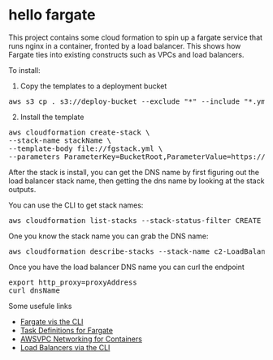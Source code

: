 # hello fargate

This project contains some cloud formation to spin up a fargate
service that runs nginx in a container, fronted by a load
balancer. This shows how Fargate ties into existing constructs
such as VPCs and load balancers.

To install:

1. Copy the templates to a deployment bucket

<pre>
aws s3 cp . s3://deploy-bucket --exclude "*" --include "*.yml" --recursive
</pre>

2. Install the template

<pre>
aws cloudformation create-stack \
--stack-name stackName \
--template-body file://fgstack.yml \
--parameters ParameterKey=BucketRoot,ParameterValue=https://s3.<region>.amazonaws.com/<bucket>
</pre>

After the stack is install, you can get the DNS name by first figuring out the load balancer stack name, then getting the dns name by looking at the stack outputs.

You can use the CLI to get stack names:

<pre>
aws cloudformation list-stacks --stack-status-filter CREATE_COMPLETE --query 'StackSummaries[*].{name:StackName}' --output text
</pre>

One you know the stack name you can grab the DNS name:

<pre>
aws cloudformation describe-stacks --stack-name c2-LoadBalancer-1QKGZWZAAFYU0 --query 'Stacks[0].Outputs[?OutputKey==`LoadBalancerDNSName`]'
</pre>

Once you have the load balancer DNS name you can curl the endpoint

<pre>
export http_proxy=proxyAddress
curl dnsName
</pre>

Some usefule links

* [Fargate vis the CLI](https://docs.aws.amazon.com/AmazonECS/latest/developerguide/ECS_AWSCLI_Fargate.html)
* [Task Definitions for Fargate](https://aws.amazon.com/blogs/compute/migrating-your-amazon-ecs-containers-to-aws-fargate/)
* [AWSVPC Networking for Containers](https://aws.amazon.com/about-aws/whats-new/2017/11/amazon-ecs-introduces-awsvpc-networking-mode-for-containers-to-support-full-networking-capabilities/)
* [Load Balancers via the CLI](https://docs.aws.amazon.com/elasticloadbalancing/latest/application/tutorial-application-load-balancer-cli.html)
